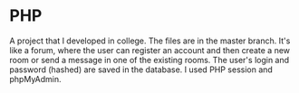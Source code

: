 # PHP
A project that I developed in college. The files are in the master branch.
It's like a forum, where the user can register an account and then create a new room or send a message in one of the existing rooms. 
The user's login and password (hashed) are saved in the database.
I used PHP session and phpMyAdmin.
